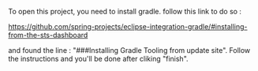 To open this project, you need to install gradle. follow this link to do so :

https://github.com/spring-projects/eclipse-integration-gradle/#installing-from-the-sts-dashboard

and found the line : "###Installing Gradle Tooling from update site". Follow the instructions and you'll be done after cliking "finish".